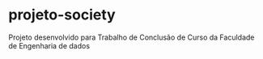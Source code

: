 # projeto-society
Projeto desenvolvido para Trabalho de Conclusão de Curso da Faculdade de Engenharia de dados 
